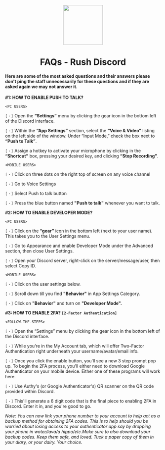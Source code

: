 <div align="center">
<img src="https://cdn.discordapp.com/attachments/718129759196020847/911579713502343178/RUSH_2.gif" width="128px" style="max-width:100%;">
<h1>FAQs - Rush Discord</h1>
</div>

#### Here are some of the most asked questions and their answers please don't ping the staff unnecessarily for these questions and if they are asked again we may not answer it.

**#1: HOW TO ENABLE PUSH TO TALK?** 

`<PC USERS>`

`[・]` Open the **“Settings”** menu by clicking the gear icon in the bottom left of the Discord interface.

`[・]` Within the **“App Settings”** section, select the **“Voice & Video”** listing on the left side of the window. Under “Input Mode,” check the box next to **“Push to Talk”**.

`[・]` Assign a hotkey to activate your microphone by clicking in the **“Shortcut”** box, pressing your desired key, and clicking **“Stop Recording”**.

`<MOBILE USERS>`

`[・]` Click on three dots on the right top of screen on any voice channel

`[・]` Go to Voice Settings

`[・]` Select Push to talk button

`[・]` Press the blue button named **"Push to talk"** whenever you want to talk.

**#2: HOW TO ENABLE DEVELOPER MODE?**

`<PC USERS>`

`[・]` Click on the **“gear”** icon in the bottom left (next to your user name). This takes you to the User Settings menu.

`[・]` Go to Appearance and enable Developer Mode under the Advanced section, then close User Settings.

`[・]` Open your Discord server, right-click on the server/message/user, then select Copy ID.

`<MOBILE USERS>`

`[・]` Click on the user settings below.

`[・]` Scroll down till you find **"Behavior"** in App Settings Category.

`[・]` Click on **"Behavior"** and turn on **"Developer Mode".**

**#3: HOW TO ENABLE 2FA? `[2-Factor Authentication]`**

`<FOLLOW-THE-STEPS>`

`[・]` Open the “Settings” menu by clicking the gear icon in the bottom left of the Discord interface.

`[・]` While you're in the My Account tab, which will offer Two-Factor Authentication right underneath your username/avatar/email info.

`[・]` Once you click the enable button, you'll see a new 3 step prompt pop up. To begin the 2FA process, you'll either need to download Google Authenticator on your mobile device. Either one of these programs will work here.

`[・]` Use Authy's (or Google Authenticator's) QR scanner on the QR code provided within Discord.

`[・]` This'll generate a 6 digit code that is the final piece to enabling 2FA in Discord. Enter it in, and you're good to go.

*Note: You can now link your phone number to your account to help act as a backup method for obtaining 2FA codes. This is to help should you be worried about losing access to your authenticator app say by dropping your phone in water/lava/a hippo/etc.Make sure to also download your backup codes. Keep them safe, and loved. Tuck a paper copy of them in your diary, or your dairy. Your choice.*
